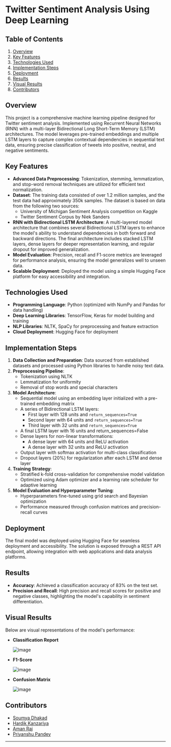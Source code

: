 # Twitter Sentiment Analysis Using Deep Learning

## Table of Contents
1. [Overview](#overview)
2. [Key Features](#key-features)
3. [Technologies Used](#technologies-used)
4. [Implementation Steps](#implementation-steps)
5. [Deployment](#deployment)
6. [Results](#results)
7. [Visual Results](#visual-results)
8. [Contributors](#contributors)

## Overview
This project is a comprehensive machine learning pipeline designed for Twitter sentiment analysis. Implemented using Recurrent Neural Networks (RNN) with a multi-layer Bidirectional Long Short-Term Memory (LSTM) architectures. The model leverages pre-trained embeddings and multiple LSTM layers to capture complex contextual dependencies in sequential text data, ensuring precise classification of tweets into positive, neutral, and negative sentiments.

## Key Features
- **Advanced Data Preprocessing**: Tokenization, stemming, lemmatization, and stop-word removal techniques are utilized for efficient text normalization.
- **Dataset**: The training data consisted of over 1.2 million samples, and the test data had approximately 350k samples. The dataset is based on data from the following two sources:
  - University of Michigan Sentiment Analysis competition on Kaggle
  - Twitter Sentiment Corpus by Niek Sanders
- **RNN with Bidirectional LSTM Architecture**: A multi-layered model architecture that combines several Bidirectional LSTM layers to enhance the model's ability to understand dependencies in both forward and backward directions. The final architecture includes stacked LSTM layers, dense layers for deeper representation learning, and regular dropout for improved generalization.
- **Model Evaluation**: Precision, recall and F1-score metrics are leveraged for performance analysis, ensuring the model generalizes well to unseen data.
- **Scalable Deployment**: Deployed the model using a simple Hugging Face platform for easy accessibility and integration.

## Technologies Used
- **Programming Language**: Python (optimized with NumPy and Pandas for data handling)
- **Deep Learning Libraries**: TensorFlow, Keras for model building and training
- **NLP Libraries**: NLTK, SpaCy for preprocessing and feature extraction
- **Cloud Deployment**: Hugging Face for deployment

## Implementation Steps
1. **Data Collection and Preparation**: Data sourced from established datasets and processed using Python libraries to handle noisy text data.
2. **Preprocessing Pipeline**:
   - Tokenization using NLTK
   - Lemmatization for uniformity
   - Removal of stop words and special characters
3. **Model Architecture**:
   - Sequential model using an embedding layer initialized with a pre-trained embedding matrix
   - A series of Bidirectional LSTM layers:
     - First layer with 128 units and `return_sequences=True`
     - Second layer with 64 units and `return_sequences=True`
     - Third layer with 32 units and `return_sequences=True`
   - A final LSTM layer with 16 units and return_sequences=False
   - Dense layers for non-linear transformations:
     - A dense layer with 64 units and ReLU activation
     - A dense layer with 32 units and ReLU activation
   - Output layer with softmax activation for multi-class classification
   - Dropout layers (20%) for regularization after each LSTM and dense layer
4. **Training Strategy**:
   - Stratified k-fold cross-validation for comprehensive model validation
   - Optimized using Adam optimizer and a learning rate scheduler for adaptive learning
5. **Model Evaluation and Hyperparameter Tuning**:
   - Hyperparameters fine-tuned using grid search and Bayesian optimization
   - Performance measured through confusion matrices and precision-recall curves

## Deployment
The final model was deployed using Hugging Face for seamless deployment and accessibility. The solution is exposed through a REST API endpoint, allowing integration with web applications and data analysis platforms.

## Results
- **Accuracy**: Achieved a classification accuracy of 83% on the test set.
- **Precision and Recall**: High precision and recall scores for positive and negative classes, highlighting the model's capability in sentiment differentiation.

## Visual Results
Below are visual representations of the model's performance:
- **Classification Report**

  ![image](https://github.com/user-attachments/assets/38012de9-6d9e-41a2-936e-adc669c8fbf2)
- **F1-Score**

  ![image](https://github.com/user-attachments/assets/6407c28b-12aa-40b2-ba29-cf3f91b0538d)
- **Confusion Matrix**

  ![image](https://github.com/user-attachments/assets/bcccbde6-87a1-4297-b177-84ca5973ff3f)

## Contributors
- [Soumya Dhakad](https://github.com/soumya-1712)
- [Hardik Kanzariya](https://github.com/Hardik-K-N)
- [Aman Raj](https://github.com/Amanraj4482)
- [Priyanshu Pandey](https://github.com/Harshpf)

---
